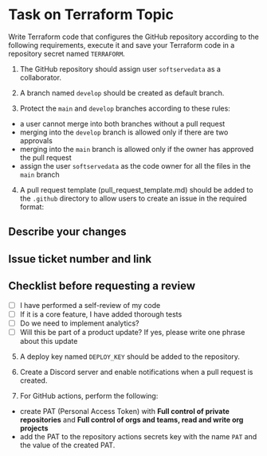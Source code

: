 # Task on Terraform Topic 
 
Write Terraform code that configures the GitHub repository according to the following requirements, execute it and save your Terraform code in a repository secret named `TERRAFORM`.  

1. The GitHub repository should assign user `softservedata` as a collaborator. 
 
2. A branch named `develop` should be created as default branch.  
 
3. Protect the `main` and `develop` branches according  to these rules: 
- a user cannot merge into both branches without a pull request    
- merging into the `develop` branch is allowed only if there are two approvals     
- merging into the `main` branch is allowed only if the owner has approved the pull  request  
- assign the user `softservedata` as the code owner for all the files in the `main` branch  
4. A pull request template (pull_request_template.md) should be added to the `.github` directory to allow users to create an issue in the required format:
 
## Describe your changes

## Issue ticket number and link
 
## Checklist before requesting a review
- [ ] I have performed a self-review of my code
- [ ] If it is a core feature, I have added thorough tests 
- [ ] Do we need to implement analytics?
- [ ] Will this be part of a product update? If yes, please write one phrase about this update

5. A deploy key named `DEPLOY_KEY` should be added to the repository.

6. Create a Discord server and enable notifications when a pull request is created.

7. For GitHub actions, perform the following: 
- create PAT (Personal Access Token) with **Full control of private repositories** and **Full control of orgs and teams, read and write org projects**
- add the PAT to the repository actions secrets key with the name `PAT` and the value of the created PAT.
